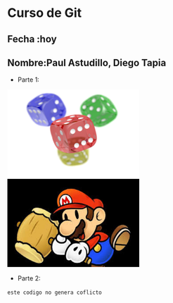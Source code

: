 # Curso de Git
## Fecha :hoy
## Nombre:Paul Astudillo, Diego Tapia

*   Parte 1: 

<img src="img.png" alt="Texto alternativo" width="300" height="200">
<img src="images.jpeg" alt="Texto alternativo" width="300" height="200">

*   Parte 2:

``` este codigo no genera coflicto ```
